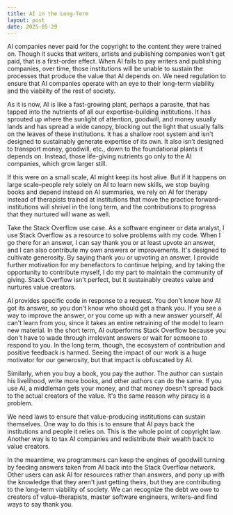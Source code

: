 ```yaml
---
title: AI in the Long-Term
layout: post
date: 2025-05-29
---
```


AI companies never paid for the copyright to the content they were trained on. Though it sucks that writers, artists and publishing companies won't get paid, that is a first-order effect. When AI fails to pay writers and publishing companies, over time, those institutions will be unable to sustain the processes that produce the value that AI depends on. We need regulation to ensure that AI companies operate with an eye to their long-term viability and the viability of the rest of society.

As it is now, AI is like a fast-growing plant, perhaps a parasite, that has tapped into the nutrients of all our expertise-building institutions. It has sprouted up where the sunlight of attention, goodwill, and money usually lands and has spread a wide canopy, blocking out the light that usually falls on the leaves of these institutions. It has a shallow root system and isn't designed to sustainably generate expertise of its own. It also isn’t designed to transport money, goodwill, etc., down to the foundational plants it depends on. Instead, those life-giving nutrients go only to the AI companies, which grow larger still.

If this were on a small scale, AI might keep its host alive. But if it happens on large scale–people rely solely on AI to learn new skills, we stop buying books and depend instead on AI summaries, we rely on AI for therapy instead of therapists trained at institutions that move the practice forward–institutions will shrivel in the long term, and the contributions to progress that they nurtured will wane as well.

Take the Stack Overflow use case. As a software engineer or data analyst, I use Stack Overflow as a resource to solve problems with my code. When I go there for an answer, I can say thank you or at least upvote an answer, and I can also contribute my own answers or improvements. It's designed to cultivate generosity. By saying thank you or upvoting an answer, I provide further motivation for my benefactors to continue helping, and by taking the opportunity to contribute myself, I do my part to maintain the community of giving. Stack Overflow isn't perfect, but it sustainably creates value and nurtures value creators.

AI provides specific code in response to a request. You don't know how AI got its answer, so you don't know who should get a thank you. If you see a way to improve the answer, or you come up with a new answer yourself, AI can't learn from you, since it takes an entire retraining of the model to learn new material. In the short term, AI outperforms Stack Overflow because you don't have to wade through irrelevant answers or wait for someone to respond to you. In the long term, though, the ecosystem of contribution and positive feedback is harmed. Seeing the impact of our work is a huge motivator for our generosity, but that impact is obfuscated by AI.

Similarly, when you buy a book, you pay the author. The author can sustain his livelihood, write more books, and other authors can do the same. If you use AI, a middleman gets your money, and that money doesn't spread back to the actual creators of the value. It's the same reason why piracy is a problem.

We need laws to ensure that value-producing institutions can sustain themselves. One way to do this is to ensure that AI pays back the institutions and people it relies on. This is the whole point of copyright law. Another way is to tax AI companies and redistribute their wealth back to value creators.

In the meantime, we programmers can keep the engines of goodwill turning by feeding answers taken from AI back into the Stack Overflow network. Other users can ask AI for resources rather than answers, and pony up with the knowledge that they aren't just getting theirs, but they are contributing to the long-term viability of society. We can recognize the debt we owe to creators of value–therapists, master software engineers, writers–and find ways to say thank you.
